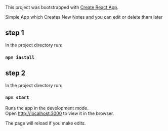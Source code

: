 This project was bootstrapped with [Create React App](https://github.com/facebook/create-react-app).

Simple App which Creates New Notes and you can edit or delete them later

## step 1

In the project directory run:

### `npm install`


## step 2

In the project directory run:

### `npm start`

Runs the app in the development mode.<br>
Open [http://localhost:3000](http://localhost:3000) to view it in the browser.

The page will reload if you make edits.
